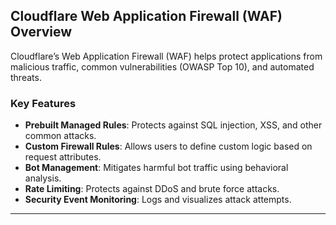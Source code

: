 
## **Cloudflare Web Application Firewall (WAF) Overview**
Cloudflare’s Web Application Firewall (WAF) helps protect applications from malicious traffic, common vulnerabilities (OWASP Top 10), and automated threats.

### **Key Features**
- **Prebuilt Managed Rules**: Protects against SQL injection, XSS, and other common attacks.
- **Custom Firewall Rules**: Allows users to define custom logic based on request attributes.
- **Bot Management**: Mitigates harmful bot traffic using behavioral analysis.
- **Rate Limiting**: Protects against DDoS and brute force attacks.
- **Security Event Monitoring**: Logs and visualizes attack attempts.

---

